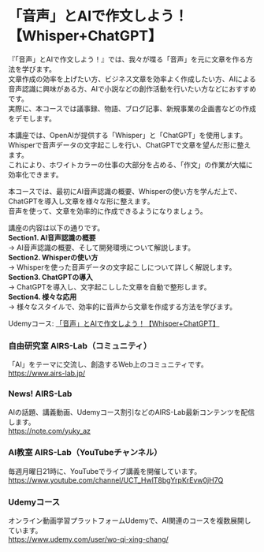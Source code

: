 # 「音声」とAIで作文しよう！【Whisper+ChatGPT】  
  
『「音声」とAIで作文しよう！』では、我々が喋る「音声」を元に文章を作る方法を学びます。  
文章作成の効率を上げたい方、ビジネス文章を効率よく作成したい方、AIによる音声認識に興味がある方、AIで小説などの創作活動を行いたい方などにおすすめです。  
実際に、本コースでは議事録、物語、ブログ記事、新規事業の企画書などの作成をデモします。  
  
本講座では、OpenAIが提供する「Whisper」と「ChatGPT」を使用します。  
Whisperで音声データの文字起こしを行い、ChatGPTで文章を望んだ形に整えます。  
これにより、ホワイトカラーの仕事の大部分を占める、「作文」の作業が大幅に効率化できます。  
  
本コースでは、最初にAI音声認識の概要、Whisperの使い方を学んだ上で、ChatGPTを導入し文章を様々な形に整えます。  
音声を使って、文章を効率的に作成できるようになりましょう。  
  
講座の内容は以下の通りです。  
**Section1. AI音声認識の概要**  
→ AI音声認識の概要、そして開発環境について解説します。  
**Section2. Whisperの使い方**  
→ Whisperを使った音声データの文字起こしについて詳しく解説します。  
**Section3. ChatGPTの導入**  
→ ChatGPTを導入し、文字起こしした文章を自動で整形します。  
**Section4. 様々な応用**  
→ 様々なスタイルで、効率的に音声から文章を作成する方法を学びます。  
  
Udemyコース: [「音声」とAIで作文しよう！【Whisper+ChatGPT】 ](https://www.udemy.com/course/ai-voice-writing/?referralCode=DD71F6CB399DA0838FB8)  
  
### 自由研究室 AIRS-Lab（コミュニティ）
「AI」をテーマに交流し、創造するWeb上のコミュニティです。  
https://www.airs-lab.jp/  
  
### News! AIRS-Lab
AIの話題、講義動画、Udemyコース割引などのAIRS-Lab最新コンテンツを配信します。  
https://note.com/yuky_az 
  
### AI教室 AIRS-Lab（YouTubeチャンネル）
毎週月曜日21時に、YouTubeでライブ講義を開催しています。  
https://www.youtube.com/channel/UCT_HwlT8bgYrpKrEvw0jH7Q  
  
### Udemyコース
オンライン動画学習プラットフォームUdemyで、AI関連のコースを複数展開しています。  
https://www.udemy.com/user/wo-qi-xing-chang/  
